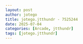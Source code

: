 ```yaml
---
layout: post
author: jotego
title: jotego.jtthundr - 7525244
date: 2025-07-04
categories: [Arcade, jtthundr]
tags: [jotego.jtthundr]
---
```


